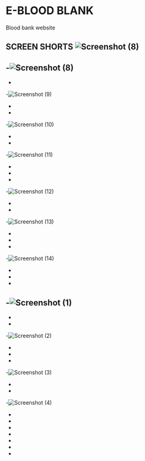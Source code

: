 # E-BLOOD BLANK
Blood bank website



**SCREEN SHORTS**
![Screenshot (8)](https://user-images.githubusercontent.com/98723571/209468615-083154a4-7858-46e4-86c3-a4c12f92cca0.png)
-
-![Screenshot (8)](https://user-images.githubusercontent.com/98723571/209468618-9ce959c9-46aa-4464-ab8d-98420ae7661c.png)
-
-
-![Screenshot (9)](https://user-images.githubusercontent.com/98723571/209468625-d7555bb1-4a0d-4356-b104-8ccb55b16e48.png)

-
-
-![Screenshot (10)](https://user-images.githubusercontent.com/98723571/209468696-5b573a1a-9f78-4a40-b3af-c7f5f09aefad.png)

-
-
-![Screenshot (11)](https://user-images.githubusercontent.com/98723571/209468702-1fed2d14-c790-48df-828d-041b4a53f1ac.png)

-
-
-
-![Screenshot (12)](https://user-images.githubusercontent.com/98723571/209468711-04c5f1f6-d4a7-4380-ad67-4da5c436ad39.png)

-
-
-![Screenshot (13)](https://user-images.githubusercontent.com/98723571/209468736-e766ee7b-1f66-4116-a74d-7a5b157ba116.png)

-
-
-
-![Screenshot (14)](https://user-images.githubusercontent.com/98723571/209468741-1b3b0c2d-eeb7-4bce-ac30-e0f1f35bd81d.png)

-
-
-
-![Screenshot (1)](https://user-images.githubusercontent.com/98723571/209468873-b41d2c19-5fae-40f3-ac33-0b0f105e88f3.png)
-
-
-
-![Screenshot (2)](https://user-images.githubusercontent.com/98723571/209468886-75f166ec-a996-436c-86d6-a8330706ff45.png)

-
-
-
-![Screenshot (3)](https://user-images.githubusercontent.com/98723571/209468891-f738e75f-93c5-4f77-a83d-c1c757735203.png)

-
-
-![Screenshot (4)](https://user-images.githubusercontent.com/98723571/209468900-f13a2ed3-8019-4061-a653-de3fdc67d4b0.png)

-
-
-
-
-
-
-


